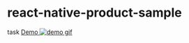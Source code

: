 # react-native-product-sample
task
<a href="https://imgflip.com/gif/3wc9wi">Demo <img src="https://imgflip.com/gif/3wc9wi" title="demo" alt="demo gif"/></a>
